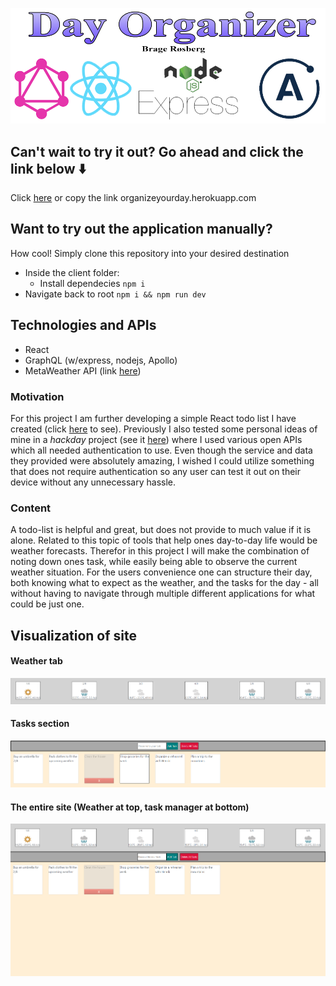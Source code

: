 ![DayOrganizer](illustrations/dayorganizer.png)
## Can't wait to try it out? Go ahead and click the link below ⬇️
Click [here](https://organizeyourday.herokuapp.com/) or copy the link organizeyourday.herokuapp.com

## Want to try out the application manually?
How cool! Simply clone this repository into your desired destination
* Inside the client folder: 
  * Install dependecies ```npm i```
* Navigate back to root ```npm i && npm run dev```

## Technologies and APIs
* React
* GraphQL (w/express, nodejs, Apollo)
* MetaWeather API (link [here](https://www.metaweather.com/api/))
 
### Motivation
For this project I am further developing a simple React todo list I have created (click [here](https://github.com/bragerosberg/ReactTodo) to see). Previously I also tested some personal ideas of mine in a *hackday* project (see it [here](https://github.com/bragerosberg/Hackday)) where I used various open APIs which all needed authentication to use. Even though the service and data they provided were absolutely amazing, I wished I could utilize something that does not require authentication so any user can test it out on their device without any unnecessary hassle. 

### Content
A todo-list is helpful and great, but does not provide to much value if it is alone. Related to this topic of tools that help ones day-to-day life would be weather forecasts. Therefor in this project I will make the combination of noting down ones task, while easily being able to observe the current weather situation. For the users convenience one can structure their day, both knowing what to expect as the weather, and the tasks for the day - all without having to navigate through multiple different applications for what could be just one. 

## Visualization of site
#### Weather tab
![DayOrganizer](illustrations/weather.png)
#### Tasks section
![DayOrganizer](illustrations/tasks.png)
#### The entire site (Weather at top, task manager at bottom)
![DayOrganizer](illustrations/screenshotOfSite.png)



